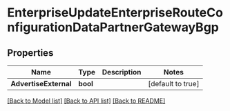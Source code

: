 # EnterpriseUpdateEnterpriseRouteConfigurationDataPartnerGatewayBgp

## Properties

Name | Type | Description | Notes
------------ | ------------- | ------------- | -------------
**AdvertiseExternal** | **bool** |  | [default to true]

[[Back to Model list]](../README.md#documentation-for-models) [[Back to API list]](../README.md#documentation-for-api-endpoints) [[Back to README]](../README.md)


